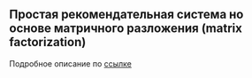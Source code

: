 ## Простая рекомендательная система но основе матричного разложения (matrix factorization)

Подробное описание по [ссылке](http://retail-vision.ru/)